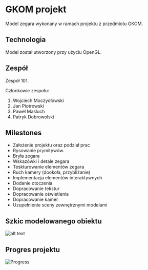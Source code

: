 # GKOM projekt

Model zegara wykonany w ramach projektu z przedmiotu GKOM.

## Technologia

Model został utworzony przy użyciu OpenGL.

## Zespół

Zespół 101.

Członkowie zespołu:
1. Wojciech Moczydłowski
2. Jan Piotrowski
3. Paweł Maśluch
4. Patryk Dobrowolski

## Milestones

* Założenie projektu oraz podział prac
* Rysowanie prymitywów.
* Bryła zegara
* Wskazówki i detale zegara 
* Teskturowanie elementów zegara
* Ruch kamery (dookoła, przybliżanie)
* Implementacja elementów interaktywnych
* Dodanie otoczenia
* Dopracowanie tekstur
* Dopracowanie oświetlenia
* Dopracowanie kamer
* Uzupełnienie sceny zewnętrznymi modelami


## Szkic modelowanego obiektu

![alt text](https://preview.free3d.com/img/2019/05/2174906136786896580/zfmgurq1-900.jpg)

## Progres projektu

![Progress](/uploads/15f77849994681e278a002639edaa88d/Progress.PNG)